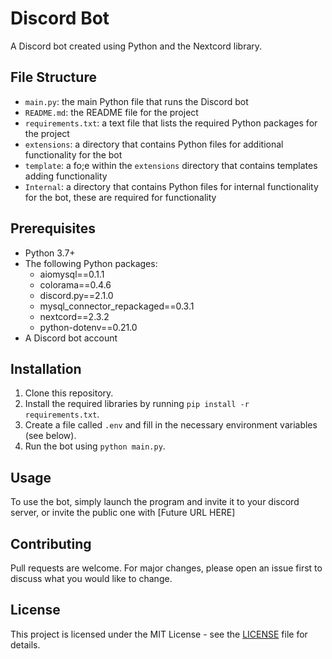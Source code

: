 # Discord Bot

A Discord bot created using Python and the Nextcord library.

## File Structure

- `main.py`: the main Python file that runs the Discord bot
- `README.md`: the README file for the project
- `requirements.txt`: a text file that lists the required Python packages for the project
- `extensions`: a directory that contains Python files for additional functionality for the bot
- `template`: a fo;e within the `extensions` directory that contains templates adding functionality
- `Internal`: a directory that contains Python files for internal functionality for the bot, these are required for functionality

## Prerequisites

- Python 3.7+
- The following Python packages:
  - aiomysql==0.1.1
  - colorama==0.4.6
  - discord.py==2.1.0
  - mysql_connector_repackaged==0.3.1
  - nextcord==2.3.2
  - python-dotenv==0.21.0
- A Discord bot account

## Installation

1. Clone this repository.
2. Install the required libraries by running `pip install -r requirements.txt`.
3. Create a file called `.env` and fill in the necessary environment variables (see below).
4. Run the bot using `python main.py`.

## Usage

To use the bot, simply launch the program and invite it to your discord server, or invite the public one with [Future URL HERE]

## Contributing

Pull requests are welcome. For major changes, please open an issue first to discuss what you would like to change.

## License

This project is licensed under the MIT License - see the [LICENSE](LICENSE) file for details.